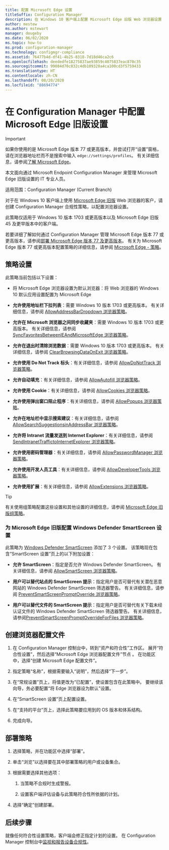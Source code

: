 ```yaml
---
title: 配置 Microsoft Edge 设置
titleSuffix: Configuration Manager
description: 在 Windows 10 客户端上配置 Microsoft Edge 旧版 Web 浏览器设置
author: mestew
ms.author: mstewart
manager: dougeby
ms.date: 06/02/2020
ms.topic: how-to
ms.prod: configuration-manager
ms.technology: configmgr-compliance
ms.assetid: 76477b4d-df41-4b25-8318-7d18d46ca2c6
ms.openlocfilehash: deededfe18275837ae93859c4075837eac870c35
ms.sourcegitcommit: 99084d70c032c4db109328a4ca100cd3f5759433
ms.translationtype: HT
ms.contentlocale: zh-CN
ms.lasthandoff: 08/20/2020
ms.locfileid: "88694774"
---
```

# <a name="configure-microsoft-edge-legacy-settings-in-configuration-manager"></a>在 Configuration Manager 中配置 Microsoft Edge 旧版设置

> [!IMPORTANT]
> 如果你使用的是 Microsoft Edge 版本 77 或更高版本，并尝试打开“设置”窗格，请在浏览器地址栏而不是搜索中输入 `edge://settings/profiles`。 有关详细信息，请参阅[了解 Microsoft Edge](https://support.microsoft.com/help/17171/microsoft-edge-get-to-know)。
>
> 本文面向通过 Microsoft Endpoint Configuration Manager 来管理 Microsoft Edge 旧版设置的 IT 专业人员。

适用范围：Configuration Manager (Current Branch)

<!-- 1357310 -->
对于在 Windows 10 客户端上使用 [Microsoft Edge 旧版](/microsoft-edge/deploy/) Web 浏览器的客户，请创建 Configuration Manager 合规性策略，以配置浏览器设置。

此策略仅适用于 Windows 10 版本 1703 或更高版本以及 Microsoft Edge 旧版 45 及更早版本中的客户端。 <!--511552-->

若要详细了解如何通过 Configuration Manager 管理 Microsoft Edge 版本 77 或更高版本，请参阅[部署 Microsoft Edge 版本 77 及更高版本](../../apps/deploy-use/deploy-edge.md)。 有关为 Microsoft Edge 版本 77 或更高版本配置策略的详细信息，请参阅 [Microsoft Edge - 策略](/DeployEdge/microsoft-edge-policies)。

## <a name="policy-settings"></a>策略设置

此策略当前包括以下设置：

- 将 Microsoft Edge 浏览器设置为默认浏览器：将 Web 浏览器的 Windows 10 默认应用设置配置为 Microsoft Edge

- **允许使用地址栏下拉列表**：需要 Windows 10 版本 1703 或更高版本。 有关详细信息，请参阅 [AllowAddressBarDropdown 浏览器策略](/windows/client-management/mdm/policy-csp-browser#browser-allowaddressbardropdown)。

- **允许在 Microsoft 浏览器之间同步收藏夹**：需要 Windows 10 版本 1703 或更高版本。 有关详细信息，请参阅 [SyncFavoritesBetweenIEAndMicrosoftEdge 浏览器策略](/windows/client-management/mdm/policy-csp-browser#browser-syncfavoritesbetweenieandmicrosoftedge)。

- **允许在退出时清除浏览数据**：需要 Windows 10 版本 1703 或更高版本。 有关详细信息，请参阅 [ClearBrowsingDataOnExit 浏览器策略](/windows/client-management/mdm/policy-csp-browser#browser-clearbrowsingdataonexit)。

- **允许使用 Do Not Track 标头**：有关详细信息，请参阅 [AllowDoNotTrack 浏览器策略](/windows/client-management/mdm/policy-csp-browser#browser-allowdonottrack)。

- **允许自动填充**：有关详细信息，请参阅 [AllowAutofill 浏览器策略](/windows/client-management/mdm/policy-csp-browser#browser-allowautofill)。

- **允许使用 Cookie**：有关详细信息，请参阅 [AllowCookies 浏览器策略](/windows/client-management/mdm/policy-csp-browser#browser-allowcookies)。

- **允许使用弹出窗口阻止程序**：有关详细信息，请参阅 [AllowPopups 浏览器策略](/windows/client-management/mdm/policy-csp-browser#browser-allowpopups)。

- **允许在地址栏中显示搜索建议**：有关详细信息，请参阅 [AllowSearchSuggestionsinAddressBar 浏览器策略](/windows/client-management/mdm/policy-csp-browser#browser-allowsearchsuggestionsinaddressbar)。

- **允许将 Intranet 流量发送到 Internet Explorer**：有关详细信息，请参阅 [SendIntranetTraffictoInternetExplorer 浏览器策略](/windows/client-management/mdm/policy-csp-browser#browser-sendintranettraffictointernetexplorer)。

- **允许使用密码管理器**：有关详细信息，请参阅 [AllowPasswordManager 浏览器策略](/windows/client-management/mdm/policy-csp-browser#browser-allowpasswordmanager)。

- **允许使用开发人员工具**：有关详细信息，请参阅 [AllowDeveloperTools 浏览器策略](/windows/client-management/mdm/policy-csp-browser#browser-allowdevelopertools)。

- **允许使用扩展**：有关详细信息，请参阅 [AllowExtensions 浏览器策略](/windows/client-management/mdm/policy-csp-browser#browser-allowextensions)。

> [!TIP]
> 有关使用组策略配置这些设置和其他设置的详细信息，请参阅 [Microsoft Edge 旧版组策略](/microsoft-edge/deploy/group-policies/)。

### <a name="configure-windows-defender-smartscreen-settings-for-microsoft-edge-legacy"></a>为 Microsoft Edge 旧版配置 Windows Defender SmartScreen 设置
<!--1353701-->
此策略为 [Windows Defender SmartScreen](/windows/security/threat-protection/microsoft-defender-smartscreen/microsoft-defender-smartscreen-overview) 添加了 3 个设置。 该策略现在包含“SmartScreen 设置”页上的以下附加设置：

- **允许 SmartScreen**：指定是否允许 Windows Defender SmartScreen。 有关详细信息，请参阅 [AllowSmartScreen 浏览器策略](/windows/client-management/mdm/policy-csp-browser#browser-allowsmartscreen)。

- **用户可以替代站点的 SmartScreen 提示**：指定用户是否可替代有关潜在恶意网站的 Windows Defender SmartScreen 筛选器警告。 有关详细信息，请参阅 [PreventSmartScreenPromptOverride 浏览器策略](/windows/client-management/mdm/policy-csp-browser#browser-preventsmartscreenpromptoverride)。

- **用户可以替代文件的 SmartScreen 提示**：指定用户是否可替代有关下载未经认证文件的 Windows Defender SmartScreen 筛选器警告。 有关详细信息，请参阅[PreventSmartScreenPromptOverrideForFiles 浏览器策略](/windows/client-management/mdm/policy-csp-browser#browser-preventsmartscreenpromptoverrideforfiles)。

## <a name="create-the-browser-profile"></a>创建浏览器配置文件

1. 在 Configuration Manager 控制台中，转到“资产和符合性”工作区。 展开“符合性设置”，然后选择“Microsoft Edge 浏览器配置文件”节点 。 在功能区中，选择“创建 Microsoft Edge 配置文件”。

2. 指定策略“名称”，根据需要输入“说明”，然后选择“下一步”。

3. 在“常规设置”页上，将值更改为“已配置”，使设置包含在此策略中。 要继续该向导，务必要配置“将 Edge 浏览器设为默认”设置。

4. 在“SmartScreen 设置”页上配置设置。

5. 在“支持的平台”页上，选择此策略要应用到的 OS 版本和体系结构。

6. 完成向导。

## <a name="deploy-the-policy"></a>部署策略

1. 选择策略，并在功能区中选择“部署”。

2. 单击“浏览”以选择要在其中部署策略的用户或设备集合。

3. 根据需要选择其他选项：

    1. 当策略不合规时生成警报。

    2. 设置客户端评估设备与此策略符合性所依据的计划。

4. 选择“确定”创建部署。

## <a name="next-steps"></a>后续步骤

就像任何符合性设置策略，客户端会修正指定计划的设置。 在 Configuration Manager 控制台中[监视和报告设备合规性](monitor-compliance-settings.md)。